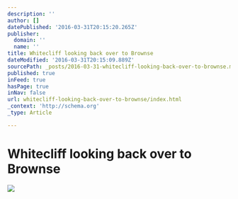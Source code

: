 ```yaml
---
description: ''
author: []
datePublished: '2016-03-31T20:15:20.265Z'
publisher:
  domain: ''
  name: ''
title: Whitecliff looking back over to Brownse
dateModified: '2016-03-31T20:15:09.889Z'
sourcePath: _posts/2016-03-31-whitecliff-looking-back-over-to-brownse.md
published: true
inFeed: true
hasPage: true
inNav: false
url: whitecliff-looking-back-over-to-brownse/index.html
_context: 'http://schema.org'
_type: Article

---
```

# Whitecliff looking back over to Brownse
![](https://the-grid-user-content.s3-us-west-2.amazonaws.com/ae1a604c-4cdf-48f6-a5e6-3579688bf3f8.png)